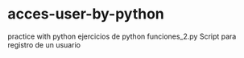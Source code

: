 # acces-user-by-python
practice with python
ejercicios de python
funciones_2.py Script para registro de un usuario
